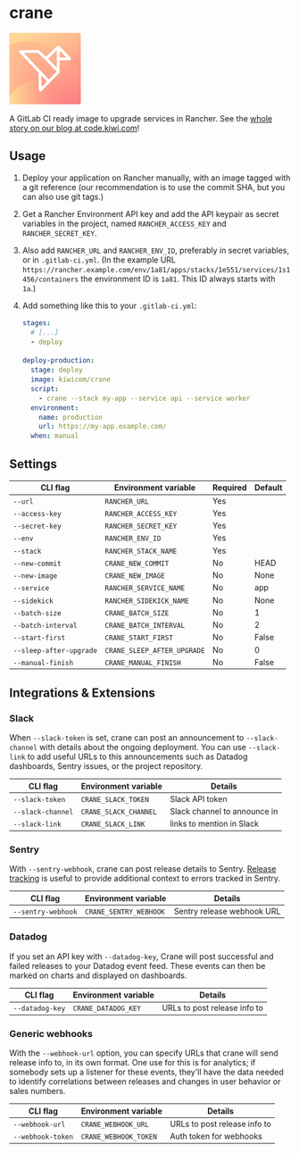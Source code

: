 # crane

![crane logo - an origami crane](logo.png)

A GitLab CI ready image to upgrade services in Rancher.
See the [whole story on our blog at code.kiwi.com](https://code.kiwi.com/announcing-crane-e8ce911b187b)!

## Usage

1. Deploy your application on Rancher manually,
   with an image tagged with a git reference
   (our recommendation is to use the commit SHA, but you can also use git tags.)
2. Get a Rancher Environment API key
   and add the API keypair as secret variables in the project,
   named `RANCHER_ACCESS_KEY` and `RANCHER_SECRET_KEY`.
3. Also add `RANCHER_URL` and `RANCHER_ENV_ID`,
   preferably in secret variables, or in `.gitlab-ci.yml`.
   (In the example URL `https://rancher.example.com/env/1a81/apps/stacks/1e551/services/1s1456/containers`
   the environment ID is `1a81`. This ID always starts with `1a`.)
4. Add something like this to your `.gitlab-ci.yml`:

   ```yaml
   stages:
     # [...]
     - deploy

   deploy-production:
     stage: deploy
     image: kiwicom/crane
     script:
       - crane --stack my-app --service api --service worker
     environment:
       name: production
       url: https://my-app.example.com/
     when: manual
   ```

## Settings

| CLI flag                | Environment variable        | Required | Default |
| ----------------------- | --------------------------- | -------- | ------- |
| `--url`                 | `RANCHER_URL`               | Yes      |         |
| `--access-key`          | `RANCHER_ACCESS_KEY`        | Yes      |         |
| `--secret-key`          | `RANCHER_SECRET_KEY`        | Yes      |         |
| `--env`                 | `RANCHER_ENV_ID`            | Yes      |         |
| `--stack`               | `RANCHER_STACK_NAME`        | Yes      |         |
| `--new-commit`          | `CRANE_NEW_COMMIT`          | No       | HEAD    |
| `--new-image`           | `CRANE_NEW_IMAGE`           | No       | None    |
| `--service`             | `RANCHER_SERVICE_NAME`      | No       | app     |
| `--sidekick`            | `RANCHER_SIDEKICK_NAME`     | No       | None    |
| `--batch-size`          | `CRANE_BATCH_SIZE`          | No       | 1       |
| `--batch-interval`      | `CRANE_BATCH_INTERVAL`      | No       | 2       |
| `--start-first`         | `CRANE_START_FIRST`         | No       | False   |
| `--sleep-after-upgrade` | `CRANE_SLEEP_AFTER_UPGRADE` | No       | 0       |
| `--manual-finish`       | `CRANE_MANUAL_FINISH`       | No       | False   |

## Integrations & Extensions

### Slack

When `--slack-token` is set,
crane can post an announcement to `--slack-channel`
with details about the ongoing deployment.
You can use `--slack-link` to add useful URLs to this announcements
such as Datadog dashboards, Sentry issues, or the project repository.

| CLI flag          | Environment variable  | Details                      |
| ----------------- | --------------------- | ---------------------------- |
| `--slack-token`   | `CRANE_SLACK_TOKEN`   | Slack API token              |
| `--slack-channel` | `CRANE_SLACK_CHANNEL` | Slack channel to announce in |
| `--slack-link`    | `CRANE_SLACK_LINK`    | links to mention in Slack    |

### Sentry

With `--sentry-webhook`, crane can post release details to Sentry.
[Release tracking](https://docs.sentry.io/learn/releases/#what-is-a-release) is useful
to provide additional context to errors tracked in Sentry.

| CLI flag           | Environment variable   | Details                    |
| ------------------ | ---------------------- | -------------------------- |
| `--sentry-webhook` | `CRANE_SENTRY_WEBHOOK` | Sentry release webhook URL |

### Datadog

If you set an API key with `--datadog-key`,
Crane will post successful and failed releases to your Datadog event feed.
These events can then be marked on charts and displayed on dashboards.

| CLI flag        | Environment variable | Details                      |
| --------------- | -------------------- | ---------------------------- |
| `--datadog-key` | `CRANE_DATADOG_KEY`  | URLs to post release info to |

### Generic webhooks

With the `--webhook-url` option,
you can specify URLs that crane will send release info to,
in its own format.
One use for this is for analytics;
if somebody sets up a listener for these events,
they'll have the data needed to identify correlations
between releases and changes in user behavior or sales numbers.

| CLI flag          | Environment variable  | Details                      |
| ----------------- | --------------------- | ---------------------------- |
| `--webhook-url`   | `CRANE_WEBHOOK_URL`   | URLs to post release info to |
| `--webhook-token` | `CRANE_WEBHOOK_TOKEN` | Auth token for webhooks      |
